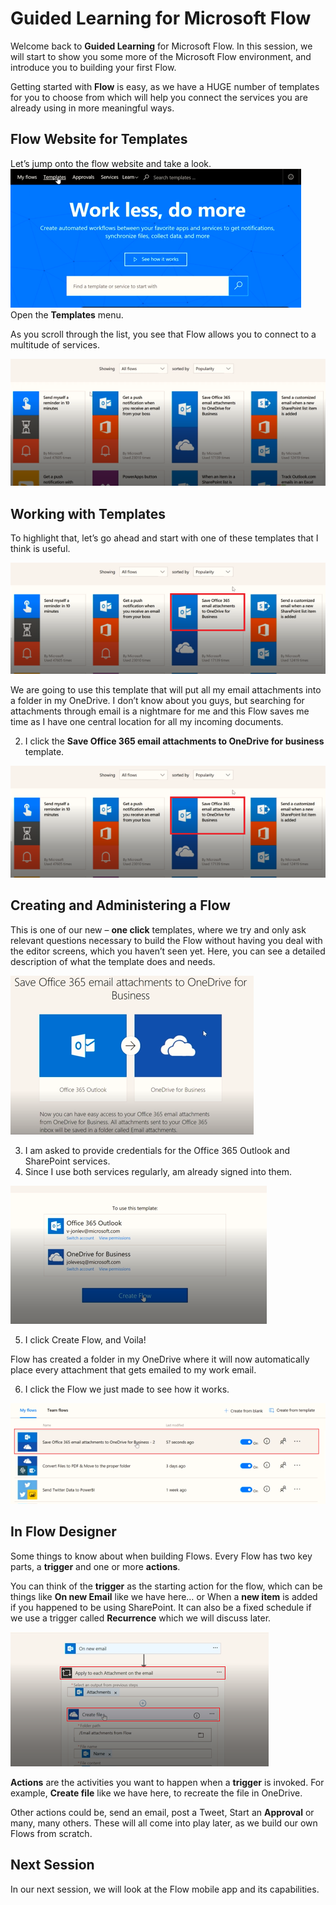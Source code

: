 <properties
   pageTitle="Create a Flow from a Template | Microsoft Flow"
   description="Create a Flow from a list of templates, manage, and administer the flow ."
   services=""
   suite="flow"
   documentationCenter="na"
   authors="v-joaloh"
   manager="anneta"
   editor=""
   tags=""
   featuredVideoId="kZs7lqgp4LU"
   courseDuration="5m"/>

<tags
   ms.service="flow"
   ms.devlang="na"
   ms.topic="get-started-article"
   ms.tgt_pltfrm="na"
   ms.workload="na"
   ms.date="05/11/2017"
   ms.author="v-joaloh"/>

# Guided Learning for Microsoft Flow

Welcome back to **Guided Learning** for Microsoft Flow. In this session, we will start to show you some more of the Microsoft Flow environment, and introduce you to building your first Flow.

Getting started with **Flow** is easy, as we have a HUGE number of templates for you to choose from which will help you connect the services you are already using in more meaningful ways.  

## Flow Website for Templates
Let’s jump onto the flow website and take a look.
![Flow Website -> Templates](./media/learning-creating-a-flow/learning-templates.png)
Open the **Templates** menu.


As you scroll through the list, you see that Flow allows you to connect to a multitude of services.

 
![Flow Website -> Template list](./media/learning-creating-a-flow/learning-template-list.png)

## Working with Templates

To highlight that, let’s go ahead and start with one of these templates that I think is useful.

![Office 365 email](./media/learning-creating-a-flow/learning-office-365-email.png)

We are going to use this template that will put all my email attachments into a folder in my OneDrive. I don’t know about you guys, but searching for attachments through email is a nightmare for me and this Flow saves me time as I have one central location for all my incoming documents.

2. I click the **Save Office 365 email attachments to OneDrive for business** template.

![Office 365 email](./media/learning-creating-a-flow/learning-office-365-email.png)

## Creating and Administering a Flow

This is one of our new – **one click** templates, where we try and only ask relevant questions necessary to build the Flow without having you deal with the editor screens, which you haven’t seen yet.
Here, you can see a detailed description of what the template does and needs.

![Save Office 365 email](./media/learning-creating-a-flow/learning-save-flow-office-description.png)

3. I am asked to provide credentials for the Office 365 Outlook and SharePoint services. 
4. Since I use both services regularly, am already signed into them. 

![Click create flow](./media/learning-creating-a-flow/learning-click-create-flow.png)

5. I click Create Flow, and Voila! 

Flow has created a folder in my OneDrive where it will now automatically place every attachment that gets emailed to my work email.

6. I click the Flow we just made to see how it works.

![How it works](./media/learning-creating-a-flow/learning-how-it-works.png)

## In Flow Designer

Some things to know about when building Flows. 
Every Flow has two key parts, a **trigger** and one or more **actions**. 
 
You can think of the **trigger** as the starting action for the flow, which can be things like **On new Email** like we have here… or When a **new item** is added if you happened to be using SharePoint. It can also be a fixed schedule if we use a trigger called **Recurrence** which we will discuss  later.

![Actions on new email](./media/learning-creating-a-flow/learning-actions.png)

**Actions** are the activities you want to happen when a **trigger** is invoked. For example, **Create file** like we have here, to recreate the file in OneDrive. 

Other actions could be, send an email, post a Tweet, Start an **Approval** or many, many others.
These will all come into play later, as we build our own Flows from scratch. 


## Next Session

In our next session, we will look at the Flow mobile app and its capabilities. 